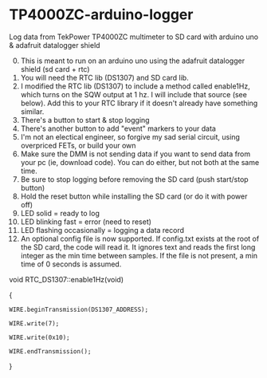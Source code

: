 # TP4000ZC-arduino-logger
Log data from TekPower TP4000ZC multimeter to SD card with arduino uno &amp; adafruit datalogger shield

0. This is meant to run on an arduino uno using the adafruit datalogger shield (sd card + rtc)
1. You will need the RTC lib (DS1307) and SD card lib.
2. I modified the RTC lib (DS1307) to include a method called enable1Hz, which turns on the SQW output at 1 hz.  I will include that source (see below).  Add this to your RTC library if it doesn't already have something similar.
3. There's a button to start & stop logging
4. There's another button to add "event" markers to your data
5. I'm not an electical engineer, so forgive my sad serial circuit, using overpriced FETs, or build your own
6. Make sure the DMM is not sending data if you want to send data from your pc (ie, download code).  You can do either, but not both at the same time.
7. Be sure to stop logging before removing the SD card (push start/stop button)
8. Hold the reset button while installing the SD card (or do it with power off)
9. LED solid = ready to log
10. LED blinking fast = error (need to reset)
11. LED flashing occasionally = logging a data record
12. An optional config file is now supported.  If config.txt exists at the root of the SD card, the code will read it.
It ignores text and reads the first long integer as the min time between samples.  If the file is not present, a min time
of 0 seconds is assumed.



void   RTC_DS1307::enable1Hz(void)

{

    WIRE.beginTransmission(DS1307_ADDRESS);

    WIRE.write(7);

    WIRE.write(0x10);

    WIRE.endTransmission();

}


